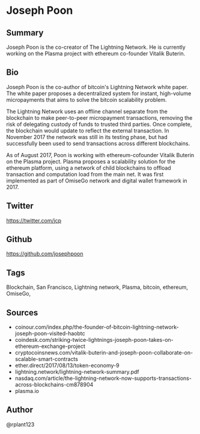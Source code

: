 # Joseph Poon 

## Summary
Joseph Poon is the co-creator of The Lightning Network. He is currently working on the Plasma project with ethereum co-founder Vitalik Buterin.

## Bio
Joseph Poon is the co-author of bitcoin's Lightning Network white paper. The white paper proposes a decentralized system for instant, high-volume micropayments that aims to solve the bitcoin scalability problem.

The Lightning Network uses an offline channel separate from the blockchain to make peer-to-peer micropayment transactions, removing the risk of delegating custody of funds to trusted third parties. Once complete, the blockchain would update to reflect the external transaction. In November 2017 the network was still in its testing phase, but had successfully been used to send transactions across different blockchains. 

As of August 2017, Poon is working with ethereum-cofounder Vitalik Buterin on the Plasma project. Plasma proposes a scalability solution for the ethereum platform, using a network of child blockchains to offload transaction and computation load from the main net. It was first implemented as part of OmiseGo network and digital wallet framework in 2017.

## Twitter
https://twitter.com/jcp

## Github
https://github.com/josephpoon

## Tags
Blockchain, San Francisco, Lightning network, Plasma, bitcoin, ethereum, OmiseGo,

## Sources
- coinour.com/index.php/the-founder-of-bitcoin-lightning-network-joseph-poon-visited-haobtc
- coindesk.com/striking-twice-lightnings-joseph-poon-takes-on-ethereum-exchange-project
- cryptocoinsnews.com/vitalik-buterin-and-joseph-poon-collaborate-on-scalable-smart-contracts 
- ether.direct/2017/08/13/token-economy-9
- lightning.network/lightning-network-summary.pdf 
- nasdaq.com/article/the-lightning-network-now-supports-transactions-across-blockchains-cm878904 
- plasma.io

## Author
@rplant123
